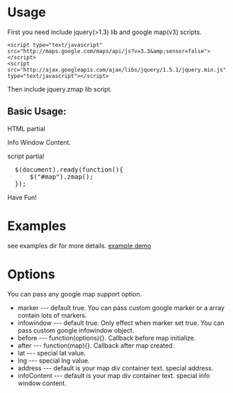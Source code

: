 # Usage

First you need include jquery(>1.3) lib and google map(v3) scripts.

    <script type="text/javascript" src="http://maps.google.com/maps/api/js?v=3.3&amp;sensor=false"></script>
    <script src="http://ajax.googleapis.com/ajax/libs/jquery/1.5.1/jquery.min.js" type="text/javascript"></script> 

Then include jquery.zmap lib script.
      <script src="jquery.zmap.min.js" type="text/javascript"></script>

## Basic Usage:

HTML partial
      <div id="map" lat="-34.397" lng="150.644">Info Window Content.</div>

script partial
<pre>
  $(document).ready(function(){
      $("#map").zmap();    
  }); 
</pre>
Have Fun!

# Examples

see examples dir for more details. 
[example demo](http://zires.github.com/zmap/example)

# Options

You can pass any google map support option.

* marker --- default true. You can pass custom google marker or a array contain lots of markers.
* infowindow --- default true. Only effect when marker set true. You can pass custom google infowindow object.
* before --- function(options){}. Callback before map initialize.
* after --- function(map){}. Callback after map created.
* lat --- special lat value.
* lng --- special lng value.
* address --- default is your map div container text. special address.
* infoContent --- default is your map div container text. special info window content.






